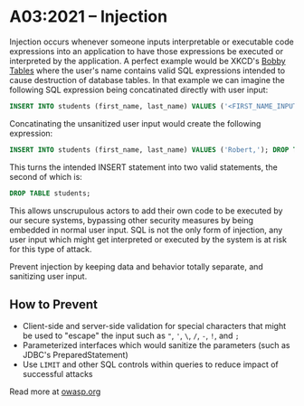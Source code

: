 # A03:2021 – Injection
Injection occurs whenever someone inputs interpretable or executable code expressions into an application to have those expressions be executed or interpreted by the application. A perfect example would be XKCD's [Bobby Tables](https://xkcd.com/327/) where the user's name contains valid SQL expressions intended to cause destruction of database tables. In that example we can imagine the following SQL expression being concatinated directly with user input:
```SQL
INSERT INTO students (first_name, last_name) VALUES ('<FIRST_NAME_INPUT>', '<SECOND_NAME_INPUT>')
```
Concatinating the unsanitized user input would create the following expression:
```SQL
INSERT INTO students (first_name, last_name) VALUES ('Robert,'); DROP TABLE students;--', 'Tables' )
```
This turns the intended INSERT statement into two valid statements, the second of which is:
```SQL
DROP TABLE students;
```
This allows unscrupulous actors to add their own code to be executed by our secure systems, bypassing other security measures by being embedded in normal user input. SQL is not the only form of injection, any user input which might get interpreted or executed by the system is at risk for this type of attack. 

Prevent injection by keeping data and behavior totally separate, and sanitizing user input.

## How to Prevent
 - Client-side and server-side validation for special characters that might be used to "escape" the input such as ```"```, ```'```, ```\```, ```/```, ```-```, ```!```, and ```;```
 - Parameterized interfaces which would sanitize the parameters (such as JDBC's PreparedStatement)
 - Use ```LIMIT``` and other SQL controls within queries to reduce impact of successful attacks

Read more at [owasp.org](https://owasp.org/Top10/A03_2021-Injection/)
